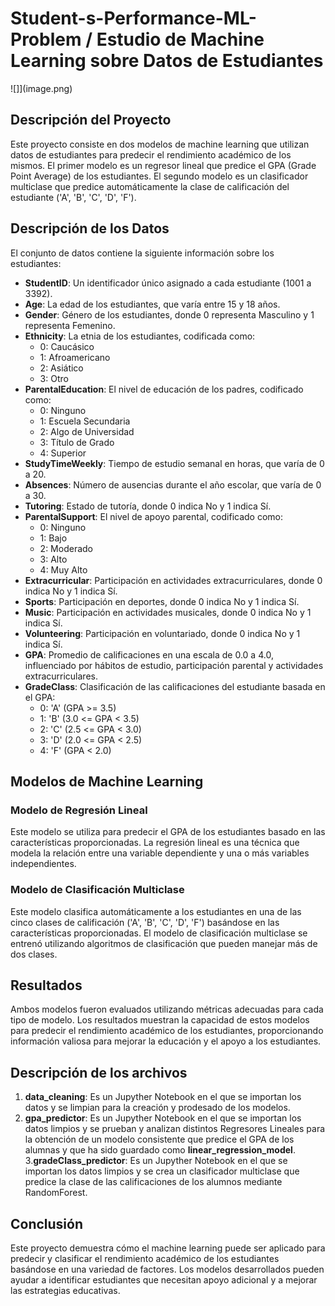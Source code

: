 # Student-s-Performance-ML-Problem / Estudio de Machine Learning sobre Datos de Estudiantes
![]](image.png)
## Descripción del Proyecto

Este proyecto consiste en dos modelos de machine learning que utilizan datos de estudiantes para predecir el rendimiento académico de los mismos. El primer modelo es un regresor lineal que predice el GPA (Grade Point Average) de los estudiantes. El segundo modelo es un clasificador multiclase que predice automáticamente la clase de calificación del estudiante ('A', 'B', 'C', 'D', 'F').

## Descripción de los Datos

El conjunto de datos contiene la siguiente información sobre los estudiantes:

- **StudentID**: Un identificador único asignado a cada estudiante (1001 a 3392).
- **Age**: La edad de los estudiantes, que varía entre 15 y 18 años.
- **Gender**: Género de los estudiantes, donde 0 representa Masculino y 1 representa Femenino.
- **Ethnicity**: La etnia de los estudiantes, codificada como:
  - 0: Caucásico
  - 1: Afroamericano
  - 2: Asiático
  - 3: Otro
- **ParentalEducation**: El nivel de educación de los padres, codificado como:
  - 0: Ninguno
  - 1: Escuela Secundaria
  - 2: Algo de Universidad
  - 3: Título de Grado
  - 4: Superior
- **StudyTimeWeekly**: Tiempo de estudio semanal en horas, que varía de 0 a 20.
- **Absences**: Número de ausencias durante el año escolar, que varía de 0 a 30.
- **Tutoring**: Estado de tutoría, donde 0 indica No y 1 indica Sí.
- **ParentalSupport**: El nivel de apoyo parental, codificado como:
  - 0: Ninguno
  - 1: Bajo
  - 2: Moderado
  - 3: Alto
  - 4: Muy Alto
- **Extracurricular**: Participación en actividades extracurriculares, donde 0 indica No y 1 indica Sí.
- **Sports**: Participación en deportes, donde 0 indica No y 1 indica Sí.
- **Music**: Participación en actividades musicales, donde 0 indica No y 1 indica Sí.
- **Volunteering**: Participación en voluntariado, donde 0 indica No y 1 indica Sí.
- **GPA**: Promedio de calificaciones en una escala de 0.0 a 4.0, influenciado por hábitos de estudio, participación parental y actividades extracurriculares.
- **GradeClass**: Clasificación de las calificaciones del estudiante basada en el GPA:
  - 0: 'A' (GPA >= 3.5)
  - 1: 'B' (3.0 <= GPA < 3.5)
  - 2: 'C' (2.5 <= GPA < 3.0)
  - 3: 'D' (2.0 <= GPA < 2.5)
  - 4: 'F' (GPA < 2.0)

## Modelos de Machine Learning

### Modelo de Regresión Lineal

Este modelo se utiliza para predecir el GPA de los estudiantes basado en las características proporcionadas. La regresión lineal es una técnica que modela la relación entre una variable dependiente y una o más variables independientes.

### Modelo de Clasificación Multiclase

Este modelo clasifica automáticamente a los estudiantes en una de las cinco clases de calificación ('A', 'B', 'C', 'D', 'F') basándose en las características proporcionadas. El modelo de clasificación multiclase se entrenó utilizando algoritmos de clasificación que pueden manejar más de dos clases.

## Resultados

Ambos modelos fueron evaluados utilizando métricas adecuadas para cada tipo de modelo. Los resultados muestran la capacidad de estos modelos para predecir el rendimiento académico de los estudiantes, proporcionando información valiosa para mejorar la educación y el apoyo a los estudiantes.

## Descripción de los archivos

1. **data_cleaning**: Es un Jupyther Notebook en el que se importan los datos y se limpian para la creación y prodesado de los modelos.
2. **gpa_predictor**: Es un Jupyther Notebook en el que se importan los datos limpios y se prueban y analizan distintos Regresores Lineales para la obtención de un modelo consistente que predice el GPA de los alumnas y que ha sido guardado como **linear_regression_model**.
3.**gradeClass_predictor**: Es un Jupyther Notebook en el que se importan los datos limpios y se crea un clasificador multiclase que predice la clase de las calificaciones de los alumnos mediante RandomForest.

## Conclusión

Este proyecto demuestra cómo el machine learning puede ser aplicado para predecir y clasificar el rendimiento académico de los estudiantes basándose en una variedad de factores. Los modelos desarrollados pueden ayudar a identificar estudiantes que necesitan apoyo adicional y a mejorar las estrategias educativas.

